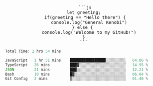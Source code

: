 <pre align="center">
 ```js
let greeting;
 if(greeting == "Hello there") {
    console.log("General Kenobi")
} else { 
    console.log("Welcome to my GitHub!")
}
```
</pre>


<!--START_SECTION:waka-->

```js
Total Time: 2 hrs 54 mins

JavaScript   1 hr 51 mins    ████████████████░░░░░░░░░   64.06 %
TypeScript   26 mins         ███▓░░░░░░░░░░░░░░░░░░░░░   14.95 %
JSON         21 mins         ███░░░░░░░░░░░░░░░░░░░░░░   12.21 %
Bash         10 mins         █▓░░░░░░░░░░░░░░░░░░░░░░░   06.04 %
Git Config   2 mins          ▒░░░░░░░░░░░░░░░░░░░░░░░░   01.40 %
```

<!--END_SECTION:waka-->


